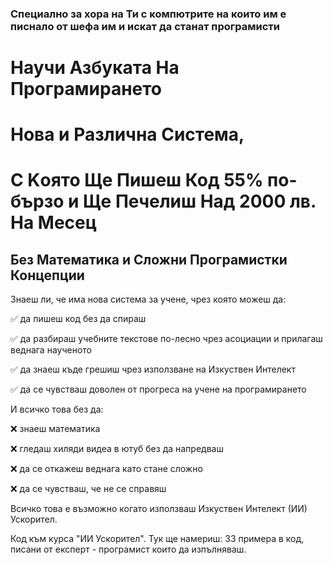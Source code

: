 ### Специално за хора на Ти с компютрите на които им е писнало от шефа им и искат да станат програмисти
# Научи Азбуката На Програмирането 
# Нова и Различна Система,
# С Kоято Ще Пишеш Код 55% по-бързо и Ще Печелиш Над 2000 лв. На Месец

## Без Математика и Сложни Програмистки Концепции

Знаеш ли, че има нова система за учене, чрез която можеш да:

✅ да пишеш код без да спираш

✅ да разбираш учебните текстове по-лесно чрез асоциации и прилагаш веднага наученото

✅ да знаеш къде грешиш чрез използване на Изкуствен Интелект

✅ да се чувстваш доволен от прогреса на учене на програмирането

И всичко това без да:

❌ знаеш математика 

❌ гледаш хиляди видеа в ютуб без да напредваш

❌ да се откажеш веднага като стане сложно

❌ да се чувстваш, че не се справяш

Всичко това е възможно когато използваш Изкуствен Интелект (ИИ) Ускорител.

Код към курса "ИИ Ускорител".
Тук ще намериш:
33 примера в код, писани от експерт - програмист които да изпълняваш.

